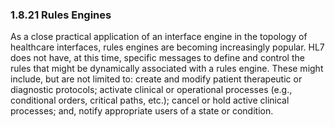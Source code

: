 ### 1.8.21 Rules Engines

As a close practical application of an interface engine in the topology of healthcare interfaces, rules engines are becoming increasingly popular. HL7 does not have, at this time, specific messages to define and control the rules that might be dynamically associated with a rules engine. These might include, but are not limited to: create and modify patient therapeutic or diagnostic protocols; activate clinical or operational processes (e.g., conditional orders, critical paths, etc.); cancel or hold active clinical processes; and, notify appropriate users of a state or condition.
